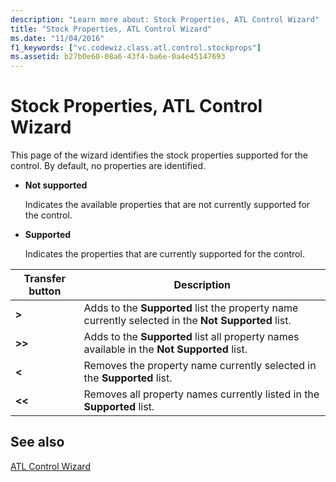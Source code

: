 ```yaml
---
description: "Learn more about: Stock Properties, ATL Control Wizard"
title: "Stock Properties, ATL Control Wizard"
ms.date: "11/04/2016"
f1_keywords: ["vc.codewiz.class.atl.control.stockprops"]
ms.assetid: b27b0e60-08a6-43f4-ba6e-0a4e45147693
---
```

# Stock Properties, ATL Control Wizard

This page of the wizard identifies the stock properties supported for the control. By default, no properties are identified.

- **Not supported**

   Indicates the available properties that are not currently supported for the control.

- **Supported**

   Indicates the properties that are currently supported for the control.

|Transfer button|Description|
|---------------------|-----------------|
|**>**|Adds to the **Supported** list the property name currently selected in the **Not Supported** list.|
|**>>**|Adds to the **Supported** list all property names available in the **Not Supported** list.|
|**\<**|Removes the property name currently selected in the **Supported** list.|
|**\<\<**|Removes all property names currently listed in the **Supported** list.|

## See also

[ATL Control Wizard](../../atl/reference/atl-control-wizard.md)
